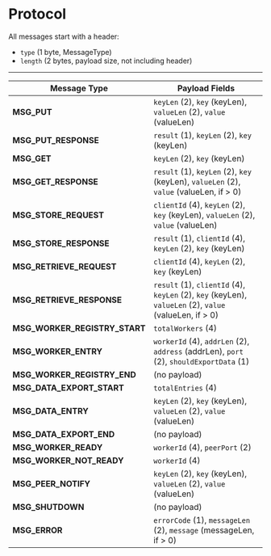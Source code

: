 # Protocol

All messages start with a header:
- `type` (1 byte, MessageType)
- `length` (2 bytes, payload size, not including header)

---

| Message Type                | Payload Fields                                                                                   |
|----------------------------|-------------------------------------------------------------------------------------------------|
| **MSG_PUT**                | `keyLen` (2), `key` (keyLen), `valueLen` (2), `value` (valueLen)                                 |
| **MSG_PUT_RESPONSE**       | `result` (1), `keyLen` (2), `key` (keyLen)                                                      |
| **MSG_GET**                | `keyLen` (2), `key` (keyLen)                                                                    |
| **MSG_GET_RESPONSE**       | `result` (1), `keyLen` (2), `key` (keyLen), `valueLen` (2), `value` (valueLen, if > 0)          |
| **MSG_STORE_REQUEST**      | `clientId` (4), `keyLen` (2), `key` (keyLen), `valueLen` (2), `value` (valueLen)                |
| **MSG_STORE_RESPONSE**     | `result` (1), `clientId` (4), `keyLen` (2), `key` (keyLen)                                      |
| **MSG_RETRIEVE_REQUEST**   | `clientId` (4), `keyLen` (2), `key` (keyLen)                                                    |
| **MSG_RETRIEVE_RESPONSE**  | `result` (1), `clientId` (4), `keyLen` (2), `key` (keyLen), `valueLen` (2), `value` (valueLen, if > 0) |
| **MSG_WORKER_REGISTRY_START** | `totalWorkers` (4)                                                                           |
| **MSG_WORKER_ENTRY**       | `workerId` (4), `addrLen` (2), `address` (addrLen), `port` (2), `shouldExportData` (1)          |
| **MSG_WORKER_REGISTRY_END**| (no payload)                                                                                      |
| **MSG_DATA_EXPORT_START**  | `totalEntries` (4)                                                                              |
| **MSG_DATA_ENTRY**         | `keyLen` (2), `key` (keyLen), `valueLen` (2), `value` (valueLen)                                |
| **MSG_DATA_EXPORT_END**    | (no payload)                                                                                      |
| **MSG_WORKER_READY**       | `workerId` (4), `peerPort` (2)                                                                  |
| **MSG_WORKER_NOT_READY**   | `workerId` (4)                                                                                  |
| **MSG_PEER_NOTIFY**        | `keyLen` (2), `key` (keyLen), `valueLen` (2), `value` (valueLen)                                |
| **MSG_SHUTDOWN**           | (no payload)                                                                                      |
| **MSG_ERROR**              | `errorCode` (1), `messageLen` (2), `message` (messageLen, if > 0)                               |

